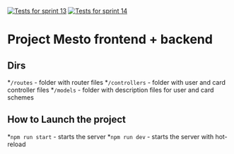 [![Tests for sprint 13](https://github.com/belka-mironova/express-mesto-gha/actions/workflows/tests-13-sprint.yml/badge.svg)](https://github.com/belka-mironova/express-mesto-gha/actions/workflows/tests-13-sprint.yml) 
[![Tests for sprint 14](https://github.com/belka-mironova/express-mesto-gha/actions/workflows/tests-14-sprint.yml/badge.svg)](https://github.com/belka-mironova/express-mesto-gha/actions/workflows/tests-14-sprint.yml)

# Project Mesto frontend + backend


## Dirs

*`/routes` - folder with router files
*`/controllers` - folder with user and card controller files
*`/models` - folder with description files for user and card schemes
  

## How to Launch the project

*`npm run start` - starts the server
*`npm run dev` - starts the server with hot-reload
